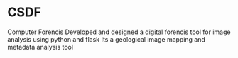 # CSDF
Computer Forencis
Developed and designed a digital forencis tool for image analysis using python and flask
Its a geological image mapping and metadata analysis tool 
